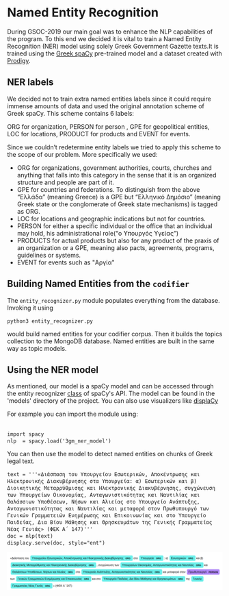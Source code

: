 # Named Entity Recognition

During GSOC-2019 our main goal was to enhance the NLP capabilities of the program. To this end we decided it is vital to train a Named Entity Recognition (NER) model using solely Greek Government Gazette texts.It is trained using the [Greek spaCy](https://spacy.io/models/el/) pre-trained model and a dataset created with [Prodigy](https://prodi.gy/).

## NER labels 

We decided not to train extra named entities labels since it could require immense amounts of data and used the original annotation scheme of Greek spaCy. This scheme contains 6 labels:

ORG for organization, PERSON for person , GPE for geopolitical entities, LOC for locations, PRODUCT for products and EVENT for events.

Since we couldn’t redetermine entity labels we tried to apply this scheme to the scope of our problem. More specifically we used:

* ORG for organizations, government authorities, courts, churches and anything that falls into this category in the sense that it is an organized structure and people are part of it.
* GPE for countries and federations. To distinguish from the above “Ελλάδα” (meaning Greece) is a GPE but “Ελληνικό Δημόσιο” (meaning Greek state or the conglomerate of Greek state  mechanisms)  is tagged as ORG.
* LOC for locations and geographic indications but not  for countries.
* PERSON for either a specific individual or the office that an individual may hold, his administrational role(“ο Υπουργός Υγείας”)
* PRODUCTS for actual products but also for any product of the praxis of an organization or a GPE, meaning also pacts, agreements, programs, guidelines or systems.
* EVENT for events such as "Αργία"


## Building Named Entities from the `codifier`

The `entity_recognizer.py` module populates everything from the database. Invoking it using
```
python3 entity_recognizer.py
```
would build named entities for your codifier corpus. Then it builds the topics collection to the MongoDB database. Named entities are built in the same way as topic models.

## Using the NER model

As mentioned, our model is a spaCy model and can be accessed through the entity recognizer [class](https://spacy.io/api/entityrecognizer#_title) of spaCy's API. The model can be found in the 'models' directory of the project. You can also use visualizers like [displaCy](https://spacy.io/usage/visualizers)

For example you can import the module using:
```

import spacy
nlp  = spacy.load('3gm_ner_model')

```
You can then use the model to detect named entities on chunks of Greek legal text.

```
text = '''«Διάσπαση του Υπουργείου Εσωτερικών, Αποκέντρωσης και Ηλεκτρονικής Διακυβέρνησης στα Υπουργεία: α) Εσωτερικών και β) Διοικητικής Μεταρρύθμισης και Ηλεκτρονικής Διακυβέρνησης, συγχώνευση των Υπουργείων Οικονομίας, Ανταγωνιστικότητας και Ναυτιλίας και Θαλάσσιων Υποθέσεων, Νήσων και Αλιείας στο Υπουργείο Ανάπτυξης, Ανταγωνιστικότητας και Ναυτιλίας και μεταφορά στον Πρωθυπουργό των Γενικών Γραμματειών Ενημέρωσης και Επικοινωνίας και στο Υπουργείο Παιδείας, Δια Βίου Μάθησης και Θρησκευμάτων της Γενικής Γραμματείας Νέας Γενιάς» (ΦΕΚ Α΄ 147)'''
doc = nlp(text)
displacy.serve(doc, style="ent")

```
<p align="center">

<img src="ner_example.png">

</p>

